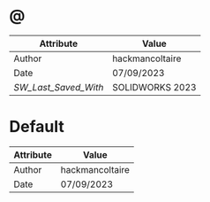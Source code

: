 # @
| Attribute | Value |
| ---  | ---     |
| Author | hackmancoltaire |
| Date | 07/09/2023 |
| _SW_Last_Saved_With_ | SOLIDWORKS 2023 |
# Default
| Attribute | Value |
| ---  | ---     |
| Author | hackmancoltaire |
| Date | 07/09/2023 |
